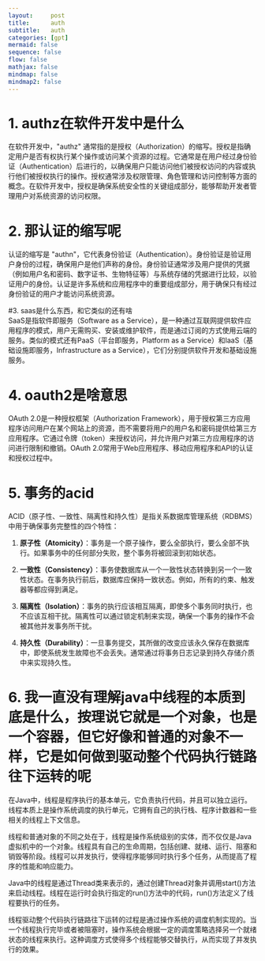 ```yaml
---
layout:     post
title:      auth
subtitle:   auth
categories: [gpt]
mermaid: false
sequence: false
flow: false
mathjax: false
mindmap: false
mindmap2: false
---
```


# 1. authz在软件开发中是什么   
在软件开发中，"authz" 通常指的是授权（Authorization）的缩写。授权是指确定用户是否有权执行某个操作或访问某个资源的过程。它通常是在用户经过身份验证（Authentication）后进行的，以确保用户只能访问他们被授权访问的内容或执行他们被授权执行的操作。授权通常涉及权限管理、角色管理和访问控制等方面的概念。在软件开发中，授权是确保系统安全性的关键组成部分，能够帮助开发者管理用户对系统资源的访问权限。   

# 2. 那认证的缩写呢   
认证的缩写是 "authn"，它代表身份验证（Authentication）。身份验证是验证用户身份的过程，确保用户是他们声称的身份。身份验证通常涉及用户提供的凭据（例如用户名和密码、数字证书、生物特征等）与系统存储的凭据进行比较，以验证用户的身份。认证是许多系统和应用程序中的重要组成部分，用于确保只有经过身份验证的用户才能访问系统资源。

#3. saas是什么东西，和它类似的还有啥   
SaaS是指软件即服务（Software as a Service），是一种通过互联网提供软件应用程序的模式，用户无需购买、安装或维护软件，而是通过订阅的方式使用云端的服务。类似的模式还有PaaS（平台即服务，Platform as a Service）和IaaS（基础设施即服务，Infrastructure as a Service），它们分别提供软件开发和基础设施服务。   

# 4. oauth2是啥意思   
OAuth 2.0是一种授权框架（Authorization Framework），用于授权第三方应用程序访问用户在某个网站上的资源，而不需要将用户的用户名和密码提供给第三方应用程序。它通过令牌（token）来授权访问，并允许用户对第三方应用程序的访问进行限制和撤销。OAuth 2.0常用于Web应用程序、移动应用程序和API的认证和授权过程中。   

# 5. 事务的acid   
ACID（原子性、一致性、隔离性和持久性）是指关系数据库管理系统（RDBMS）中用于确保事务完整性的四个特性：

1. **原子性（Atomicity）**：事务是一个原子操作，要么全部执行，要么全部不执行。如果事务中的任何部分失败，整个事务将被回滚到初始状态。

2. **一致性（Consistency）**：事务使数据库从一个一致性状态转换到另一个一致性状态。在事务执行前后，数据库应保持一致状态。例如，所有的约束、触发器等都应得到满足。

3. **隔离性（Isolation）**：事务的执行应该相互隔离，即使多个事务同时执行，也不应该互相干扰。隔离性可以通过锁定机制来实现，确保一个事务的操作不会被其他并发事务所干扰。

4. **持久性（Durability）**：一旦事务提交，其所做的改变应该永久保存在数据库中，即使系统发生故障也不会丢失。通常通过将事务日志记录到持久存储介质中来实现持久性。   

# 6. 我一直没有理解java中线程的本质到底是什么，按理说它就是一个对象，也是一个容器，但它好像和普通的对象不一样，它是如何做到驱动整个代码执行链路往下运转的呢   
在Java中，线程是程序执行的基本单元，它负责执行代码，并且可以独立运行。线程本质上是操作系统调度的执行单元，它拥有自己的执行栈、程序计数器和一些相关的线程上下文信息。

线程和普通对象的不同之处在于，线程是操作系统级别的实体，而不仅仅是Java虚拟机中的一个对象。线程具有自己的生命周期，包括创建、就绪、运行、阻塞和销毁等阶段。线程可以并发执行，使得程序能够同时执行多个任务，从而提高了程序的性能和响应能力。

Java中的线程是通过Thread类来表示的，通过创建Thread对象并调用start()方法来启动线程。线程在运行时会执行指定的run()方法中的代码，run()方法定义了线程要执行的任务。

线程驱动整个代码执行链路往下运转的过程是通过操作系统的调度机制实现的。当一个线程执行完毕或者被阻塞时，操作系统会根据一定的调度策略选择另一个就绪状态的线程来执行。这种调度方式使得多个线程能够交替执行，从而实现了并发执行的效果。
